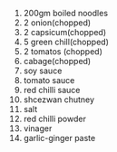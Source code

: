 1. 200gm boiled noodles
2. 2 onion(chopped)
3. 2 capsicum(chopped)
4. 5 green chill(chopped)
5. 2 tomatos (chopped)
6. cabage(chopped)
7. soy sauce
8. tomato sauce
9. red chilli sauce
10. shcezwan chutney
11. salt 
12. red chilli powder
13. vinager 
14. garlic-ginger paste